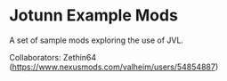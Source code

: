 # Jotunn Example Mods

A set of sample mods exploring the use of JVL.

Collaborators:
Zethin64 (https://www.nexusmods.com/valheim/users/54854887)
